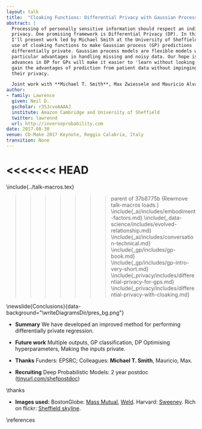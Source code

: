 ```yaml
---
layout: talk
title:  "Cloaking Functions: Differential Privacy with Gaussian Processes"
abstract: | 
  Processing of personally sensitive information should respect an individual's
  privacy. One promising framework is Differential Privacy (DP). In this talk
  I'll present work led by Michael Smith at the University of Sheffield on the
  use of cloaking functions to make Gaussian process (GP) predictions
  differentially private. Gaussian process models are flexible models with
  particular advantages in handling missing and noisy data. Our hope is that
  advances in DP for GPs will make it easier to 'learn without looking', i.e.
  gain the advantages of prediction from patient data without impinging on
  their privacy.

  Joint work with **Michael T. Smith**, Max Zwiessele and Mauricio Alvarez
author:
- family: Lawrence
  given: Neil D.
  gscholar: r3SJcvoAAAAJ
  institute: Amazon Cambridge and University of Sheffield
  twitter: lawrennd
  url: http://inverseprobability.com
date: 2017-08-30
venue: CD-Make 2017 Keynote, Reggio Calabria, Italy
transition: None
---
```


<<<<<<< HEAD
=======


\include{../talk-macros.tex}

>>>>>>> parent of 37b8775b (Rewmove talk-macros loads.)
\include{_ai/includes/embodiment-factors.md}
\include{_data-science/includes/evolved-relationship.md}
\include{_ai/includes/conversation-technical.md}
\include{_gp/includes/gp-book.md}
\include{_gp/includes/gp-intro-very-short.md}
\include{_privacy/includes/differential-privacy-for-gps.md}
\include{_privacy/includes/differential-privacy-with-cloaking.md}


\newslide{Conclusions}{data-background="\writeDiagramsDir/pres_bg.png"}

* **Summary** We have developed an improved method for performing
differentially private regression.

* **Future work** Multiple outputs, GP classification, DP Optimising
hyperparameters, Making the inputs private.

* **Thanks** Funders: EPSRC; Colleagues: **Michael T. Smith**, Mauricio, Max.

* **Recruiting** Deep Probabilistic Models: 2 year postdoc ([tinyurl.com/shefpostdoc](http://tinyurl.com/shefpostdoc))


\thanks

* **Images used:** BostonGlobe: [Mass
Mutual](https://c.o0bg.com/rf/image_960w/Boston/2011-2020/2015/05/29/BostonGlobe.com/Business/Images/MassMutual_04.jpg),
[Weld](https://c.o0bg.com/rf/image_960w/Boston/2011-2020/2014/10/20/BostonGlobe.com/Metro/Images/Gov.%20Bill%20Weld%201-100425.jpg).
Harvard: [Sweeney](http://www.gov.harvard.edu/files/Sweeney6crop.jpg).
Rich on flickr: [Sheffield
skyline](https://www.flickr.com/photos/rich_b1982/13114665103/in/pool-sheffieldskyline/).

\references

<!--###  {.allowframebreaks data-background="\writeDiagramsDir/pres_bg.png"}

* [**The go-to book on differential privacy, by Dwork and Roth;**\
]{style="margin-left:-50px;"} Dwork, Cynthia, and Aaron Roth. "The
algorithmic foundations of differential privacy." Theoretical Computer
Science 9.3-4 (2013): 211-407.
[link](https://www.cis.upenn.edu/~aaroth/Papers/privacybook.pdf)

* [**Original basis of applying DP to GPs;**\
]{style="margin-left:-50px;"} Hall, Rob, Alessandro Rinaldo, and Larry
Wasserman. "Differential privacy for functions and functional data." The
Journal of Machine Learning Research 14.1 (2013): 703-727.
[link](http://www.stat.cmu.edu/~arinaldo/papers/hall13a.pdf)


* [**Articles about the Massachusetts privacy debate**\
]{style="margin-left:-50px;"} Barth-Jones, Daniel C.
"The 're-identification' of Governor William Weld's medical information: a
critical re-examination of health data identification risks and privacy
protections, then and now." Then and Now (June 4, 2012) (2012).
[link](http://papers.ssrn.com/sol3/papers.cfm?abstract_id=2076397)


* Ohm, Paul. "Broken promises of privacy: Responding to the surprising
failure of anonymization." UCLA Law Review 57 (2010): 1701.
[link](https://epic.org/privacy/reidentification/ohm_article.pdf)

* Narayanan, Arvind, and Edward W. Felten. "No silver bullet:
De-identification still doesn’t work." White Paper (2014).
[link](http://randomwalker.info/publications/no-silver-bullet-de-identification.pdf)

* Howell, N. Data from a partial census of the !kung san, dobe. 1967-1969.
<https://public.tableau.com/profile/john.marriott\#!/vizhome/kung-san/Attributes>, 1967.
-->





